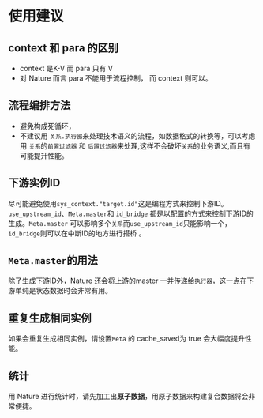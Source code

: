 # 使用建议

## context 和 para 的区别
  - context 是K-V 而 para 只有 V
  - 对 Nature 而言 para 不能用于流程控制， 而 context 则可以。

## 流程编排方法

- 避免构成死循环，
- 不建议用 `关系.执行器`来处理技术语义的流程，如数据格式的转换等，可以考虑用 `关系`的`前置过滤器` 和 `后置过滤器`来处理,这样不会破坏`关系`的业务语义,而且有可能提升性能。

## 下游实例ID

尽可能避免使用`sys_context."target.id"`这是编程方式来控制下游ID。`use_upstream_id`、`Meta.master`和 `id_bridge` 都是以配置的方式来控制下游ID的生成。`Meta.master` 可以影响多个`关系`而`use_upstream_id`只能影响一个，`id_bridge`则可以在中断ID的地方进行搭桥 。

## `Meta.master`的用法

除了生成下游ID外，Nature 还会将上游的master 一并传递给`执行器`，这一点在下游单纯是状态数据时会非常有用。

## 重复生成相同实例

如果会重复生成相同实例，请设置`Meta` 的 cache_saved为 true  会大幅度提升性能。

## 统计

用 Nature 进行统计时，请先加工出**原子数据**，用原子数据来构建复合数据将会非常便捷。



